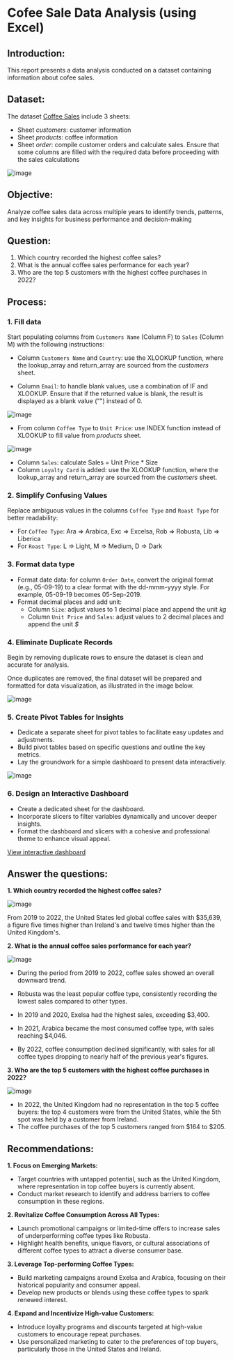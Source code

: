 # Cofee Sale Data Analysis (using Excel)
## Introduction:
This report presents a data analysis conducted on a dataset containing information about cofee sales. 
## Dataset: 
The dataset
<a href="https://github.com/ThinhThuong/Excel-Project---Coffee-Sales/blob/main/Project%20Coffee%20Sales.xlsx">Coffee Sales</a>
include 3 sheets:
- Sheet *customers*: customer information
- Sheet *products*: coffee information
- Sheet *order*: compile customer orders and calculate sales. Ensure that some columns are filled with the required data before proceeding with the sales calculations

![image](https://github.com/user-attachments/assets/3368abec-921d-4d10-b3ba-9df6be664fe2)

## Objective:
Analyze coffee sales data across multiple years to identify trends, patterns, and key insights for business performance and decision-making

## Question:
1. Which country recorded the highest coffee sales?
2. What is the annual coffee sales performance for each year?
3. Who are the top 5 customers with the highest coffee purchases in 2022?

## Process:
### 1. Fill data
Start populating columns from `Customers Name` (Column F) to `Sales` (Column M) with the following instructions:

* Column `Customers Name` and `Country`: use the XLOOKUP function, where the lookup_array and return_array are sourced from the *customers* sheet.

* Column `Email`: to handle blank values, use a combination of IF and XLOOKUP. Ensure that if the returned value is blank, the result is displayed as a blank value ("") instead of 0.

![image](https://github.com/user-attachments/assets/2fa92484-5639-42af-9d6f-0f295a4aa4b0)

* From column `Coffee Type` to `Unit Price`: use INDEX function instead of XLOOKUP to fill value from *products* sheet.

![image](https://github.com/user-attachments/assets/acbc439f-7af5-4f0b-b26f-53309e745d93)

* Column `Sales`: calculate Sales = Unit Price * Size
* Column `Loyalty Card` is added: use the XLOOKUP function, where the lookup_array and return_array are sourced from the *customers* sheet.

### 2. Simplify Confusing Values
Replace ambiguous values in the columns `Coffee Type` and `Roast Type` for better readability:
- For `Coffee Type`: Ara => Arabica, Exc => Excelsa, Rob => Robusta, Lib => Liberica
- For `Roast Type`: L => Light, M => Medium, D => Dark

### 3. Format data type
- Format date data: for column `Order Date`, convert the original format (e.g., 05-09-19) to a clear format with the dd-mmm-yyyy style.
For example, 05-09-19 becomes 05-Sep-2019.
- Format decimal places and add unit:
  * Column `Size`: adjust values to 1 decimal place and append the unit *kg*
  * Column `Unit Price` and `Sales`: adjust values to 2 decimal places and append the unit *$*
 
### 4. Eliminate Duplicate Records

Begin by removing duplicate rows to ensure the dataset is clean and accurate for analysis.

Once duplicates are removed, the final dataset will be prepared and formatted for data visualization, as illustrated in the image below.

![image](https://github.com/user-attachments/assets/4c5082d8-a1bb-4c7b-a3f2-086e32db6a05)

### 5. Create Pivot Tables for Insights
- Dedicate a separate sheet for pivot tables to facilitate easy updates and adjustments.
- Build pivot tables based on specific questions and outline the key metrics.
- Lay the groundwork for a simple dashboard to present data interactively.

![image](https://github.com/user-attachments/assets/5b347ffd-c318-45a9-9f2f-af859fc788b2)

### 6. Design an Interactive Dashboard
- Create a dedicated sheet for the dashboard.
- Incorporate slicers to filter variables dynamically and uncover deeper insights.
- Format the dashboard and slicers with a cohesive and professional theme to enhance visual appeal.

<a href="https://github.com/ThinhThuong/Excel-Project---Coffee-Sales/blob/main/Interactive%20dashboard%20-%20Coffee%20Sales.gif">View interactive dashboard</a>

## Answer the questions:
**1. Which country recorded the highest coffee sales?**

![image](https://github.com/user-attachments/assets/2f0975a5-f386-4176-9684-1091d3bcbcac)

From 2019 to 2022, the United States led global coffee sales with $35,639, a figure five times higher than Ireland's and twelve times higher than the United Kingdom's.

**2. What is the annual coffee sales performance for each year?**

![image](https://github.com/user-attachments/assets/cd18e618-36ac-4425-b0de-7ebcce7f9a4d)

- During the period from 2019 to 2022, coffee sales showed an overall downward trend.

- Robusta was the least popular coffee type, consistently recording the lowest sales compared to other types.

- In 2019 and 2020, Exelsa had the highest sales, exceeding $3,400.

- In 2021, Arabica became the most consumed coffee type, with sales reaching $4,046.

- By 2022, coffee consumption declined significantly, with sales for all coffee types dropping to nearly half of the previous year's figures.

**3. Who are the top 5 customers with the highest coffee purchases in 2022?**

![image](https://github.com/user-attachments/assets/a803b2ba-5900-47fd-bcbf-e54acee68b84)

- In 2022, the United Kingdom had no representation in the top 5 coffee buyers: the top 4 customers were from the United States, while the 5th spot was held by a customer from Ireland.
- The coffee purchases of the top 5 customers ranged from $164 to $205.

## Recommendations:

**1. Focus on Emerging Markets:**

- Target countries with untapped potential, such as the United Kingdom, where representation in top coffee buyers is currently absent.
- Conduct market research to identify and address barriers to coffee consumption in these regions.

**2. Revitalize Coffee Consumption Across All Types:**

- Launch promotional campaigns or limited-time offers to increase sales of underperforming coffee types like Robusta.
- Highlight health benefits, unique flavors, or cultural associations of different coffee types to attract a diverse consumer base.

**3. Leverage Top-performing Coffee Types:**

- Build marketing campaigns around Exelsa and Arabica, focusing on their historical popularity and consumer appeal.
- Develop new products or blends using these coffee types to spark renewed interest.

**4. Expand and Incentivize High-value Customers:**

- Introduce loyalty programs and discounts targeted at high-value customers to encourage repeat purchases.
- Use personalized marketing to cater to the preferences of top buyers, particularly those in the United States and Ireland.

